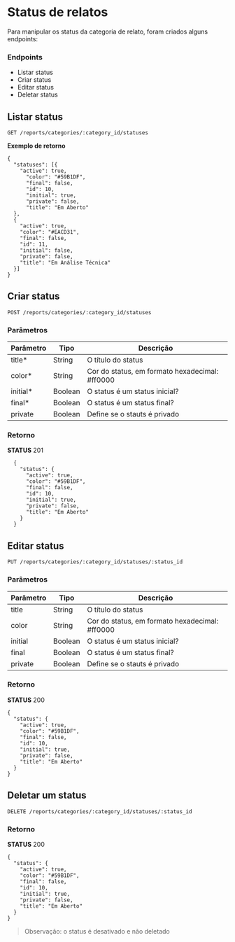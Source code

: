 # Status de relatos

Para manipular os status da categoria de relato, foram criados alguns endpoints:

### Endpoints

* Listar status
* Criar status
* Editar status
* Deletar status

## Listar status

```
GET /reports/categories/:category_id/statuses
```

**Exemplo de retorno**

```
{
  "statuses": [{
    "active": true,
      "color": "#59B1DF",
      "final": false,
      "id": 10,
      "initial": true,
      "private": false,
      "title": "Em Aberto"
  },
  {
    "active": true,
    "color": "#EACD31",
    "final": false,
    "id": 11,
    "initial": false,
    "private": false,
    "title": "Em Análise Técnica"
  }]
}
```

## Criar status

```
POST /reports/categories/:category_id/statuses
```

### Parâmetros

| Parâmetro | Tipo    | Descrição                                      |
|-----------|---------|------------------------------------------------|
| title*    | String  | O título do status                             |
| color*    | String  | Cor do status, em formato hexadecimal: #ff0000 |
| initial*  | Boolean | O status é um status inicial?                  |
| final*    | Boolean | O status é um status final?                    |
| private   | Boolean | Define se o stauts é privado                   |

### Retorno

**STATUS** 201

```
  {
    "status": {
      "active": true,
      "color": "#59B1DF",
      "final": false,
      "id": 10,
      "initial": true,
      "private": false,
      "title": "Em Aberto"
    }
  }
```

## Editar status

```
PUT /reports/categories/:category_id/statuses/:status_id
```

### Parâmetros

| Parâmetro | Tipo    | Descrição                                      |
|-----------|---------|------------------------------------------------|
| title     | String  | O título do status                             |
| color     | String  | Cor do status, em formato hexadecimal: #ff0000 |
| initial   | Boolean | O status é um status inicial?                  |
| final     | Boolean | O status é um status final?                    |
| private   | Boolean | Define se o stauts é privado                   |

### Retorno

**STATUS** 200

```
{
  "status": {
    "active": true,
    "color": "#59B1DF",
    "final": false,
    "id": 10,
    "initial": true,
    "private": false,
    "title": "Em Aberto"
  }
}
```

## Deletar um status

```
DELETE /reports/categories/:category_id/statuses/:status_id
```

### Retorno

**STATUS** 200

```
{
  "status": {
    "active": true,
    "color": "#59B1DF",
    "final": false,
    "id": 10,
    "initial": true,
    "private": false,
    "title": "Em Aberto"
  }
}
```

> Observação: o status é desativado e não deletado
